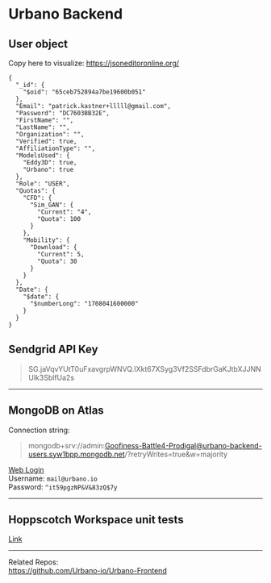 # Urbano Backend

## User object

Copy here to visualize: https://jsoneditoronline.org/ 

````
{
  "_id": {
    "$oid": "65ceb752894a7be19600b051"
  },
  "Email": "patrick.kastner+lllll@gmail.com",
  "Password": "DC7603BB32E",
  "FirstName": "",
  "LastName": "",
  "Organization": "",
  "Verified": true,
  "AffiliationType": "",
  "ModelsUsed": {
    "Eddy3D": true,
    "Urbano": true
  },
  "Role": "USER",
  "Quotas": {
    "CFD": {
      "Sim_GAN": {
        "Current": "4",
        "Quota": 100
      }
    },
    "Mobility": {
      "Download": {
        "Current": 5,
        "Quota": 30
      }
    }
  },
  "Date": {
    "$date": {
      "$numberLong": "1708041600000"
    }
  }
}
````


## Sendgrid API Key

> 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

---

## MongoDB on Atlas
Connection string: 

> mongodb+srv://admin:Goofiness-Battle4-Prodigal@urbano-backend-users.syw1bpp.mongodb.net/?retryWrites=true&w=majority

[Web Login](https://cloud.mongodb.com/v2/652813be4ab4f40f3379b837#/overview)  
Username: `mail@urbano.io`  
Password: `^it59pgzNP&V&83zQ$7y`


---

## Hoppscotch Workspace unit tests

[Link](https://martian-station-517145.postman.co/workspace/Urbano~75fc45f9-683b-48dd-9c72-28e521e52815/overview)

---
Related Repos:  
https://github.com/Urbano-io/Urbano-Frontend  
